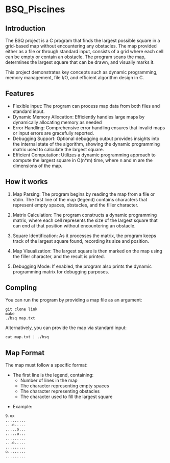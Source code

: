 # BSQ_Piscines

## Introduction

The BSQ project is a C program that finds the largest possible square in a grid-based map without encountering any obstacles. The map provided either as a file or through standard input, consists of a grid where each cell can be empty or contain an obstacle. The program scans the map, determines the largest square that can be drawn, and visually marks it.

This project demonstrates key concepts such as dynamic programming, memory management, file I/O, and efficient algorithm design in C.

## Features

* Flexible input: The program can process map data from both files and standard input.
* Dynamic Memory Allocation: Efficiently handles large maps by dynamically allocating memory as needed
* Error Handling: Comprehensive error handling ensures that invalid maps or input errors are gracefully reported.
* Debugging Support: Optional debugging output provides insights into the internal state of the algorithm, showing the dynamic programming matrix used to calculate the largest square.
* Efficient Computation: Utilizes a dynamic programming approach to compute the largest square in O(n*m) time, where n and m are the dimensions of the map.

## How it works

1. Map Parsing: The program begins by reading the map from a file or stdin. The first line of the map (legend) contains characters that represent empty spaces, obstacles, and the filler character.

2. Matrix Calculation: The program constructs a dynamic programming matrix, where each cell represents the size of the largest square that can end at that position without encountering an obstacle.

3. Square Identification: As it processes the matrix, the program keeps track of the largest square found, recording its size and position.

4. Map Visualization: The largest square is then marked on the map using the filler character, and the result is printed.

5. Debugging Mode: If enabled, the program also prints the dynamic programming matrix for debugging purposes.

## Compling

You can run the program by providing a map file as an argument:
```
git clone link
make
./bsq map.txt
```
Alternatively, you can provide the map via standard input:

```
cat map.txt | ./bsq
```
## Map Format

The map must follow a specific format:

* The first line is the legend, containing:
   * Number of lines in the map
   * The character representing empty spaces
   * The character representing obstacles
   * The character used to fill the largest square

- Example:

```
9.ox
.........
...o.....
.....o...
.....o...
.........
...o.....
.........
o........
.........
```
